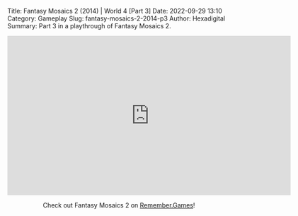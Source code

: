 Title: Fantasy Mosaics 2 (2014) | World 4 [Part 3]
Date: 2022-09-29 13:10
Category: Gameplay
Slug: fantasy-mosaics-2-2014-p3
Author: Hexadigital
Summary: Part 3 in a playthrough of Fantasy Mosaics 2.

<center><iframe src="https://www.youtube.com/embed/iUU-OPBpD0o?feature=oembed" allow="accelerometer; autoplay; encrypted-media; gyroscope; picture-in-picture" width="640" height="360" frameborder="0"></iframe>

Check out Fantasy Mosaics 2 on [Remember.Games](https://remember.games/game/6395/fantasy-mosaics-2/)!</center>


